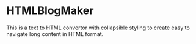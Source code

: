 # HTMLBlogMaker
This is a text to HTML convertor with collapsible styling to create easy to navigate long content in HTML format.
